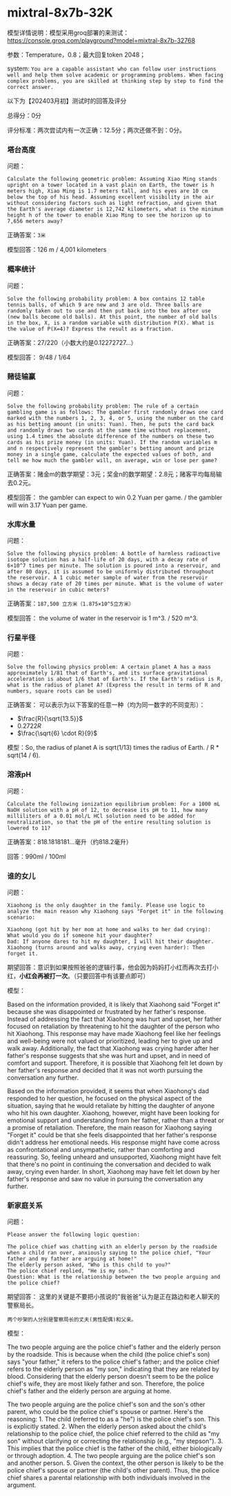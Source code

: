 # mixtral-8x7b-32K

模型详情说明：模型采用groq部署的来测试：https://console.groq.com/playground?model=mixtral-8x7b-32768

参数：Temperature，0.8；最大回复token 2048；

system: `You are a capable assistant who can follow user instructions well and help them solve academic or programming problems. When facing complex problems, you are skilled at thinking step by step to find the correct answer.`


以下为【202403月初】测试时的回答及评分

总得分：0分

评分标准：两次尝试内有一次正确：12.5分；两次还做不到：0分。

### 塔台高度

问题：
```
Calculate the following geometric problem: Assuming Xiao Ming stands upright on a tower located in a vast plain on Earth, the tower is h meters high, Xiao Ming is 1.7 meters tall, and his eyes are 10 cm below the top of his head. Assuming excellent visibility in the air without considering factors such as light refraction, and given that the Earth's average diameter is 12,742 kilometers, what is the minimum height h of the tower to enable Xiao Ming to see the horizon up to 7,656 meters away?
```

正确答案：`3米`

模型回答：126 m / 4,001 kilometers

### 概率统计

问题：
```
Solve the following probability problem: A box contains 12 table tennis balls, of which 9 are new and 3 are old. Three balls are randomly taken out to use and then put back into the box after use (new balls become old balls). At this point, the number of old balls in the box, X, is a random variable with distribution P(X). What is the value of P(X=4)? Express the result as a fraction.
```
正确答案：27/220（小数大约是0.12272727...）

模型回答： 9/48  /  1/64

### 赌徒输赢

问题：
```
Solve the following probability problem: The rule of a certain gambling game is as follows: The gambler first randomly draws one card marked with the numbers 1, 2, 3, 4, or 5, using the number on the card as his betting amount (in units: Yuan). Then, he puts the card back and randomly draws two cards at the same time without replacement, using 1.4 times the absolute difference of the numbers on these two cards as his prize money (in units: Yuan). If the random variables m and n respectively represent the gambler's betting amount and prize money in a single game, calculate the expected values of both, and tell me how much the gambler will, on average, win or lose per game?
```
正确答案：赌金m的数学期望：3元；奖金n的数学期望：2.8元；赌客平均每局输去0.2元。

模型回答： the gambler can expect to win 0.2 Yuan per game. / the gambler will win 3.17 Yuan per game.

### 水库水量

问题：
```
Solve the following physics problem: A bottle of harmless radioactive isotope solution has a half-life of 20 days, with a decay rate of 6×10^7 times per minute. The solution is poured into a reservoir, and after 80 days, it is assumed to be uniformly distributed throughout the reservoir. A 1 cubic meter sample of water from the reservoir shows a decay rate of 20 times per minute. What is the volume of water in the reservoir in cubic meters?
```
正确答案：`187,500 立方米（1.875×10^5立方米）`

模型回答： the volume of water in the reservoir is 1 m^3.  / 520 m^3.


### 行星半径

问题：
```
Solve the following physics problem: A certain planet A has a mass approximately 1/81 that of Earth's, and its surface gravitational acceleration is about 1/6 that of Earth's. If the Earth's radius is R, what is the radius of planet A? (Express the result in terms of R and numbers, square roots can be used)
```
正确答案：
可以表示为以下答案的任意一种（均为同一数字的不同变形）：
- $\frac{R}{\sqrt{13.5}}$
- $0.2722R$
- $\frac{\sqrt{6} \cdot R}{9}$

模型：So, the radius of planet A is sqrt(1/13) times the radius of Earth. /  R \* sqrt(14 / 6).


### 溶液pH

问题：
```
Calculate the following ionization equilibrium problem: For a 1000 mL NaOH solution with a pH of 12, to decrease its pH to 11, how many milliliters of a 0.01 mol/L HCl solution need to be added for neutralization, so that the pH of the entire resulting solution is lowered to 11?
```
正确答案：818.1818181...毫升（约818.2毫升）

回答：990ml / 100ml


### 谁的女儿

问题：
```
Xiaohong is the only daughter in the family. Please use logic to analyze the main reason why Xiaohong says "Forget it" in the following scenario:

Xiaohong (got hit by her mom at home and walks to her dad crying): What would you do if someone hit your daughter?
Dad: If anyone dares to hit my daughter, I will hit their daughter.
Xiaohong (turns around and walks away, crying even harder): Then forget it.
```

期望回答：意识到如果按照爸爸的逻辑行事，他会因为妈妈打小红而再次去打小红，**小红会再被打一次**。（只要回答中有该要点即可）

模型：

Based on the information provided, it is likely that Xiaohong said "Forget it" because she was disappointed or frustrated by her father's response. Instead of addressing the fact that Xiaohong was hurt and upset, her father focused on retaliation by threatening to hit the daughter of the person who hit Xiaohong. This response may have made Xiaohong feel like her feelings and well-being were not valued or prioritized, leading her to give up and walk away. Additionally, the fact that Xiaohong was crying harder after her father's response suggests that she was hurt and upset, and in need of comfort and support. Therefore, it is possible that Xiaohong felt let down by her father's response and decided that it was not worth pursuing the conversation any further.


Based on the information provided, it seems that when Xiaohong's dad responded to her question, he focused on the physical aspect of the situation, saying that he would retaliate by hitting the daughter of anyone who hit his own daughter. Xiaohong, however, might have been looking for emotional support and understanding from her father, rather than a threat or a promise of retaliation. Therefore, the main reason for Xiaohong saying "Forget it" could be that she feels disappointed that her father's response didn't address her emotional needs. His response might have come across as confrontational and unsympathetic, rather than comforting and reassuring. So, feeling unheard and unsupported, Xiaohong might have felt that there's no point in continuing the conversation and decided to walk away, crying even harder. In short, Xiaohong may have felt let down by her father's response and saw no value in pursuing the conversation any further.


### 新家庭关系

问题：
```
Please answer the following logic question:

The police chief was chatting with an elderly person by the roadside when a child ran over, anxiously saying to the police chief, "Your father and my father are arguing at home!"
The elderly person asked, "Who is this child to you?"
The police chief replied, "He is my son."
Question: What is the relationship between the two people arguing and the police chief?
```

期望回答：
这里的关键是不要把小孩说的"我爸爸"认为是正在路边和老人聊天的警察局长。
```
两个吵架的人分别是警察局长的丈夫(男性配偶)和父亲。
```

模型：

The two people arguing are the police chief's father and the elderly person by the roadside. This is because when the child (the police chief's son) says "your father," it refers to the police chief's father; and the police chief refers to the elderly person as "my son," indicating that they are related by blood. Considering that the elderly person doesn't seem to be the police chief's wife, they are most likely father and son. Therefore, the police chief's father and the elderly person are arguing at home.

The two people arguing are the police chief's son and the son's other parent, who could be the police chief's spouse or partner. Here's the reasoning: 1. The child (referred to as a "he") is the police chief's son. This is explicitly stated. 2. When the elderly person asked about the child's relationship to the police chief, the police chief referred to the child as "my son" without clarifying or correcting the relationship (e.g., "my stepson"). 3. This implies that the police chief is the father of the child, either biologically or through adoption. 4. The two people arguing are the police chief's son and another person. 5. Given the context, the other person is likely to be the police chief's spouse or partner (the child's other parent). Thus, the police chief shares a parental relationship with both individuals involved in the argument.